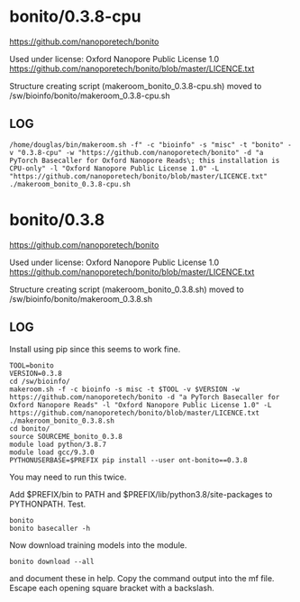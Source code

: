 bonito/0.3.8-cpu
========================

<https://github.com/nanoporetech/bonito>

Used under license:
Oxford Nanopore Public License 1.0
<https://github.com/nanoporetech/bonito/blob/master/LICENCE.txt>

Structure creating script (makeroom_bonito_0.3.8-cpu.sh) moved to /sw/bioinfo/bonito/makeroom_0.3.8-cpu.sh

LOG
---

    /home/douglas/bin/makeroom.sh -f" -c "bioinfo" -s "misc" -t "bonito" -v "0.3.8-cpu" -w "https://github.com/nanoporetech/bonito" -d "a PyTorch Basecaller for Oxford Nanopore Reads\; this installation is CPU-only" -l "Oxford Nanopore Public License 1.0" -L "https://github.com/nanoporetech/bonito/blob/master/LICENCE.txt"
    ./makeroom_bonito_0.3.8-cpu.sh
bonito/0.3.8
========================

<https://github.com/nanoporetech/bonito>

Used under license:
Oxford Nanopore Public License 1.0
<https://github.com/nanoporetech/bonito/blob/master/LICENCE.txt>

Structure creating script (makeroom_bonito_0.3.8.sh) moved to /sw/bioinfo/bonito/makeroom_0.3.8.sh

LOG
---

Install using pip since this seems to work fine.

    TOOL=bonito
    VERSION=0.3.8
    cd /sw/bioinfo/
    makeroom.sh -f -c bioinfo -s misc -t $TOOL -v $VERSION -w https://github.com/nanoporetech/bonito -d "a PyTorch Basecaller for Oxford Nanopore Reads" -l "Oxford Nanopore Public License 1.0" -L https://github.com/nanoporetech/bonito/blob/master/LICENCE.txt
    ./makeroom_bonito_0.3.8.sh 
    cd bonito/
    source SOURCEME_bonito_0.3.8 
    module load python/3.8.7
    module load gcc/9.3.0
    PYTHONUSERBASE=$PREFIX pip install --user ont-bonito==0.3.8

You may need to run this twice.

Add $PREFIX/bin to PATH and $PREFIX/lib/python3.8/site-packages to PYTHONPATH.
Test.

    bonito
    bonito basecaller -h

Now download training models into the module.

    bonito download --all

and document these in help.  Copy the command output into the mf file. Escape each opening square bracket with a backslash.

